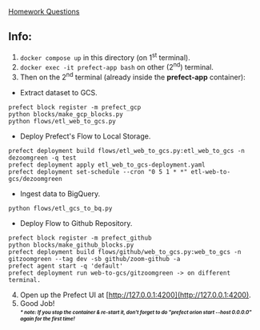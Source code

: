 [Homework Questions](https://github.com/DataTalksClub/data-engineering-zoomcamp/blob/main/cohorts/2023/week_2_workflow_orchestration/homework.md)

## Info:
1. `docker compose up` in this directory (on 1<sup>st</sup> terminal).
2. `docker exec -it prefect-app bash` on other (2<sup>nd</sup>) terminal.
3. Then on the 2<sup>nd</sup> terminal (already inside the **prefect-app** container): <br>
* Extract dataset to GCS.
```
prefect block register -m prefect_gcp
python blocks/make_gcp_blocks.py
python flows/etl_web_to_gcs.py
```
* Deploy Prefect's Flow to Local Storage.
```
prefect deployment build flows/etl_web_to_gcs.py:etl_web_to_gcs -n dezoomgreen -q test
prefect deployment apply etl_web_to_gcs-deployment.yaml
prefect deployment set-schedule --cron "0 5 1 * *" etl-web-to-gcs/dezoomgreen
```
* Ingest data to BigQuery.
```
python flows/etl_gcs_to_bq.py
```
* Deploy Flow to Github Repository.
```
prefect block register -m prefect_github
python blocks/make_github_blocks.py
prefect deployment build flows/github/web_to_gcs.py:web_to_gcs -n gitzoomgreen --tag dev -sb github/zoom-github -a
prefect agent start -q 'default'
prefect deployment run web-to-gcs/gitzoomgreen -> on different terminal.
```
4. Open up the Prefect UI at [http://127.0.0.1:4200](http://127.0.0.1:4200).
5. Good Job! <br>
_**<sub><sup>* note: If you stop the container & re-start it, don't forget to do "prefect orion start --host 0.0.0.0" again for the first time!</sup></sub>**_
